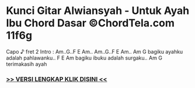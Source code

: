 
 # Kunci Gitar Alwiansyah - Untuk Ayah Ibu Chord Dasar ©ChordTela.com 11f6g


Capo ♪ fret 2 Intro : Am..G..F E Am.. Am..G..F E Am.. Am G bagiku ayahku adalah pahlawanku.. F E Am bagiku ibuku adalah surgaku.. Am G terimakasih ayah

###  <a href="https://shortlighzx.web.app?sq=Kunci Gitar Alwiansyah - Untuk Ayah Ibu Chord Dasar ©ChordTela.com"> >> VERSI LENGKAP KLIK DISINI << </a>
